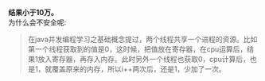 **结果小于10万。**</br>
为什么会不安全呢:</br>
> 在java并发编程学习之基础概念提过，两个线程共享一个进程的资源。比如第一个线程获取到的值是0，这时候，把值放在寄存器，在cpu运算后，结果1放入寄存器，再存入内存。此时另外一个线程也获取0，cpu计算后，也是1，就覆盖原来的内存，所以i++两次后，还是1，少加了一次。